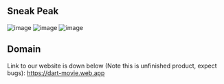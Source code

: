 ## Sneak Peak
![image](https://github.com/Foxtrox420/Movie-Recommender-Project/assets/79687001/af2fb6f3-65df-4d85-8cfe-80b30f97a439)
![image](https://github.com/Foxtrox420/Movie-Recommender-Project/assets/79687001/d091de9d-7f32-4727-b947-b7f75f035630)
![image](https://github.com/Foxtrox420/Movie-Recommender-Project/assets/79687001/c34dfb45-3c8a-4a2d-8618-3828792bafcf)

## Domain
Link to our website is down below (Note this is unfinished product, expect bugs): 
https://dart-movie.web.app

